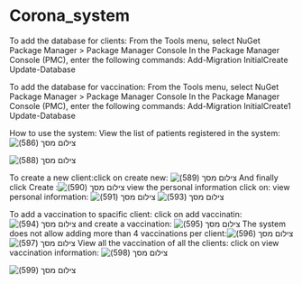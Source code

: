 # Corona_system
To add the database for clients: From the Tools menu, select NuGet Package Manager > Package Manager Console
In the Package Manager Console (PMC), enter the following commands:
Add-Migration InitialCreate
Update-Database


To add the database for vaccination: From the Tools menu, select NuGet Package Manager > Package Manager Console
In the Package Manager Console (PMC), enter the following commands:
Add-Migration InitialCreate1
Update-Database

How to use the system:
View the list of patients registered in the system: ![‏‏צילום מסך (586)](https://github.com/haimayala/Corona_system/assets/117019217/d4a816ab-e030-449d-b1ab-9eb998822518)

![‏‏צילום מסך (588)](https://github.com/haimayala/Corona_system/assets/117019217/7b9f0490-ae80-49ef-a2d1-2717b3f22a29)

To create a new client:click on create new:  ![‏‏צילום מסך (589)](https://github.com/haimayala/Corona_system/assets/117019217/7d4d25aa-4a2f-4e50-bbf9-6f5ed15d6396)
And finally click Create :![‏‏צילום מסך (590)](https://github.com/haimayala/Corona_system/assets/117019217/7b79cf4e-48f3-4dad-86a7-e09df0f0891f)
view the personal information click on: view personal information: ![‏‏צילום מסך (591)](https://github.com/haimayala/Corona_system/assets/117019217/613a0e55-3455-4514-a871-362b2e52c33d) ![‏‏צילום מסך (593)](https://github.com/haimayala/Corona_system/assets/117019217/2f7caa5e-bc8a-4342-b5f9-9043322f9890)

To add a vaccination to spacific client: click on add vaccinatin:   ![‏‏צילום מסך (594)](https://github.com/haimayala/Corona_system/assets/117019217/f7ddf066-c5be-4764-8013-c9c31bb0df8e)
and create a vaccination:  ![‏‏צילום מסך (595)](https://github.com/haimayala/Corona_system/assets/117019217/2179b12b-39ef-407f-bf6a-c196ded38725)
The system does not allow adding more than 4 vaccinations per client:![‏‏צילום מסך (596)](https://github.com/haimayala/Corona_system/assets/117019217/0234723e-ef4e-4ed4-90bb-96da8ebb70ab)
![‏‏צילום מסך (597)](https://github.com/haimayala/Corona_system/assets/117019217/d1586c58-4e80-49ab-8c96-a284fd5b5d8e)
View all the vaccination of all the clients: click on view vaccination information: ![‏‏צילום מסך (598)](https://github.com/haimayala/Corona_system/assets/117019217/9a39dfee-8835-4d84-b069-50ac284a48c8)

![‏‏צילום מסך (599)](https://github.com/haimayala/Corona_system/assets/117019217/b2b43d08-d1c1-4887-b95f-1ed58e55cb12)
